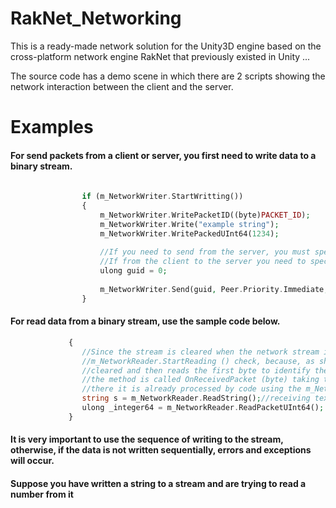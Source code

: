 # RakNet_Networking



This is a ready-made network solution for the Unity3D engine based on the cross-platform network engine RakNet that previously existed in Unity ...

The source code has a demo scene in which there are 2 scripts showing the network interaction between the client and the server.


# Examples


#### For send packets from a client or server, you first need to write data to a binary stream.


```php
              
                if (m_NetworkWriter.StartWritting())
                {
                    m_NetworkWriter.WritePacketID((byte)PACKET_ID);
                    m_NetworkWriter.Write("example string");
                    m_NetworkWriter.WritePackedUInt64(1234);
                    
                    //If you need to send from the server, you must specify the net_id connection from the Connection class
                    //If from the client to the server you need to specify local_id from the ClientNetInfo class
                    ulong guid = 0;
                    
                    m_NetworkWriter.Send(guid, Peer.Priority.Immediate, Peer.Reliability.Reliable, 0);
                }
```


#### For read data from a binary stream, use the sample code below.

```php
             {
                //Since the stream is cleared when the network stream is received, there is no need to use the
                //m_NetworkReader.StartReading () check, because, as shown in the demo version, the stream is 
                //cleared and then reads the first byte to identify the packet number, then 
                //the method is called OnReceivedPacket (byte) taking the packet number as an argument and 
                //there it is already processed by code using the m_NetworkReader class functional
                string s = m_NetworkReader.ReadString();//receiving text 'example string'
                ulong _integer64 = m_NetworkReader.ReadPacketUInt64();
             }
```


#### It is very important to use the sequence of writing to the stream, otherwise, if the data is not written sequentially, errors and exceptions will occur.
#### Suppose you have written a string to a stream and are trying to read a number from it


